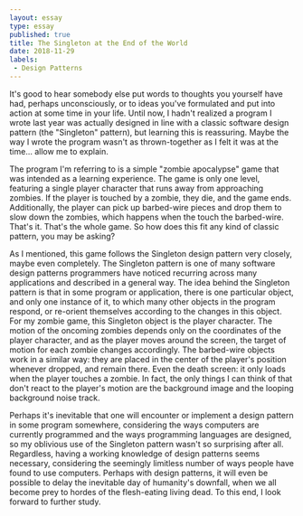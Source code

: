 ```yaml
---
layout: essay
type: essay
published: true
title: The Singleton at the End of the World
date: 2018-11-29
labels:
 - Design Patterns
---
```

It's good to hear somebody else put words to thoughts you yourself have had, perhaps unconsciously, or to ideas you've formulated and put into action at some time in your life. Until now, I hadn't realized a program I wrote last year was actually designed in line with a classic software design pattern (the "Singleton" pattern), but learning this is reassuring. Maybe the way I wrote the program wasn't as thrown-together as I felt it was at the time... allow me to explain.

The program I'm referring to is a simple "zombie apocalypse" game that was intended as a learning experience. The game is only one level, featuring a single player character that runs away from approaching zombies. If the player is touched by a zombie, they die, and the game ends. Additionally, the player can pick up barbed-wire pieces and drop them to slow down the zombies, which happens when the touch the barbed-wire. That's it. That's the whole game. So how does this fit any kind of classic pattern, you may be asking?

As I mentioned, this game follows the Singleton design pattern very closely, maybe even completely. The Singleton pattern is one of many software design patterns programmers have noticed recurring across many applications and described in a general way. The idea behind the Singleton pattern is that in some program or application, there is one particular object, and only one instance of it, to which many other objects in the program respond, or re-orient themselves according to the changes in this object. For my zombie game, this Singleton object is the player character. The motion of the oncoming zombies depends only on the coordinates of the player character, and as the player moves around the screen, the target of motion for each zombie changes accordingly. The barbed-wire objects work in a similar way: they are placed in the center of the player's position whenever dropped, and remain there. Even the death screen: it only loads when the player touches a zombie. In fact, the only things I can think of that don't react to the player's motion are the background image and the looping background noise track.

Perhaps it's inevitable that one will encounter or implement a design pattern in some program somewhere, considering the ways computers are currently programmed and the ways programming languages are designed, so my oblivious use of the Singleton pattern wasn't so surprising after all. Regardless, having a working knowledge of design patterns seems necessary, considering the seemingly limitless number of ways people have found to use computers. Perhaps with design patterns, it will even be possible to delay the inevitable day of humanity's downfall, when we all become prey to hordes of the flesh-eating living dead. To this end, I look forward to further study.

